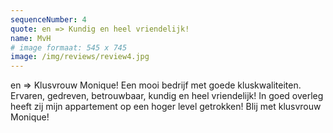 ```yaml
---
sequenceNumber: 4
quote: en => Kundig en heel vriendelijk!
name: MvH
# image formaat: 545 x 745
image: /img/reviews/review4.jpg 
---
```

en => Klusvrouw Monique! Een mooi bedrijf met goede kluskwaliteiten. Ervaren, gedreven, betrouwbaar, kundig en heel vriendelijk! In goed overleg heeft zij mijn appartement op een hoger level getrokken! Blij met klusvrouw Monique!
